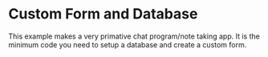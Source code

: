 Custom Form and Database
========================

This example makes a very primative chat program/note taking app.
It is the minimum code you need to setup a database and create a
custom form.

